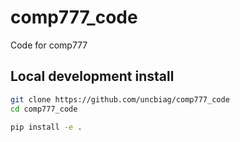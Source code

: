 # comp777_code
Code for comp777

## Local development install

```bash
git clone https://github.com/uncbiag/comp777_code
cd comp777_code

pip install -e .
```
